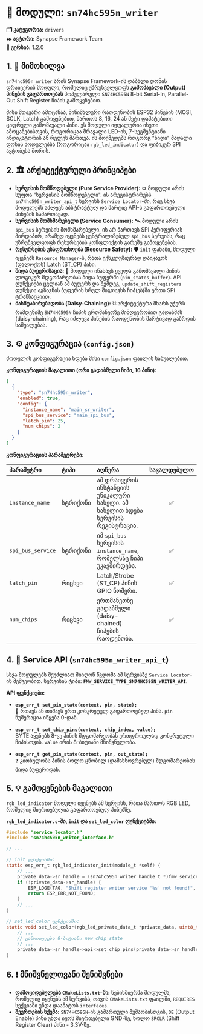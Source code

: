 # 💾 მოდული: `sn74hc595n_writer`

**🗂️ კატეგორია:** `drivers`  
**✒️ ავტორი:** Synapse Framework Team  
**🔖 ვერსია:** 1.2.0

## 1. 📜 მიმოხილვა

`sn74hc595n_writer` არის Synapse Framework-ის დაბალი დონის დრაივერის მოდული, რომელიც უზრუნველყოფს **გამომავალი (Output) პინების გაფართოებას** პოპულარული `SN74HC595N` 8-bit Serial-In, Parallel-Out Shift Register ჩიპის გამოყენებით.

მისი მთავარი ამოცანაა, მინიმალური რაოდენობის ESP32 პინების (MOSI, SCLK, Latch) გამოყენებით, მართოს 8, 16, 24 ან მეტი დამატებითი ციფრული გამომავალი პინი. ეს მოდული იდეალურია ისეთი ამოცანებისთვის, როგორიცაა მრავალი LED-ის, 7-სეგმენტიანი ინდიკატორის ან რელეს მართვა. ის მოქმედებს როგორც "ხიდი" მაღალი დონის მოდულებსა (როგორიცაა `rgb_led_indicator`) და ფიზიკურ SPI ავტობუსს შორის.

## 2. 🏛️ არქიტექტურული პრინციპები

- **სერვისის მომწოდებელი (Pure Service Provider):** ⚙️ მოდული არის სუფთა "სერვისის მომწოდებელი". ის არეგისტრირებს `sn74hc595n_writer_api_t` სერვისს `Service Locator`-ში, რაც სხვა მოდულებს აძლევს აბსტრაქტულ და მარტივ API-ს გაფართოებული პინების სამართავად.
- **სერვისის მომხმარებელი (Service Consumer):** 🛰️ მოდული არის `spi_bus` სერვისის მომხმარებელი. ის არ მართავს SPI პერიფერიას პირდაპირ, არამედ იყენებს ცენტრალიზებულ `spi_bus` სერვისს, რაც უზრუნველყოფს რესურსების კონფლიქტის გარეშე გამოყენებას.
- **რესურსების უსაფრთხოება (Resource Safety):** 🛡️ `init` ფაზაში, მოდული იყენებს `Resource Manager`-ს, რათა ექსკლუზიურად დაიკავოს (დალოქოს) Latch (ST_CP) პინი.
- **შიდა ბუფერიზაცია:** 📝 მოდული ინახავს ყველა გამომავალი პინის ლოგიკურ მდგომარეობას შიდა ბუფერში (`pin_states_buffer`). API ფუნქციები ცვლიან ამ ბუფერს და შემდეგ, `update_shift_registers` ფუნქცია აგზავნის ბუფერის სრულ შიგთავსს ჩიპ(ებ)ში ერთი SPI ტრანზაქციით.
- **მასშტაბირებადობა (Daisy-Chaining):** ⛓️ არქიტექტურა მხარს უჭერს რამდენიმე `SN74HC595N` ჩიპის ერთმანეთზე მიმდევრობით გადაბმას (daisy-chaining), რაც იძლევა პინების რაოდენობის მარტივად გაზრდის საშუალებას.

## 3. ⚙️ კონფიგურაცია (`config.json`)

მოდულის კონფიგურაცია ხდება მისი `config.json` ფაილის საშუალებით.

**კონფიგურაციის მაგალითი (ორი გადაბმული ჩიპი, 16 პინი):**

```json
[
  {
    "type": "sn74hc595n_writer",
    "enabled": true,
    "config": {
      "instance_name": "main_sr_writer",
      "spi_bus_service": "main_spi_bus",
      "latch_pin": 25,
      "num_chips": 2
    }
  }
]
```

**კონფიგურაციის პარამეტრები:**

| პარამეტრი | ტიპი | აღწერა | სავალდებულო |
| :--- | :--- | :--- | :---: |
| `instance_name` | სტრიქონი | ამ დრაივერის ინსტანციის უნიკალური სახელი. ამ სახელით ხდება სერვისის რეგისტრაცია. | ✅ |
| `spi_bus_service` | სტრიქონი | იმ `spi_bus` სერვისის `instance_name`, რომელსაც ჩიპი უკავშირდება. | ✅ |
| `latch_pin` | რიცხვი | Latch/Strobe (ST_CP) პინის GPIO ნომერი. | ✅ |
| `num_chips` | რიცხვი | ერთმანეთზე გადაბმული (daisy-chained) ჩიპების რაოდენობა. | ✅ |

## 4. 🔌 Service API (`sn74hc595n_writer_api_t`)

სხვა მოდულებს შეუძლიათ მიიღონ წვდომა ამ სერვისზე `Service Locator`-ის მეშვეობით. სერვისის ტიპი: **`FMW_SERVICE_TYPE_SN74HC595N_WRITER_API`**.

**API ფუნქციები:**

- **`esp_err_t set_pin_state(context, pin, state);`**  
  📌 რთავს ან თიშავს ერთ კონკრეტულ გაფართოებულ პინს. `pin` ნუმერაცია იწყება 0-დან.

- **`esp_err_t set_chip_pins(context, chip_index, value);`**  
   BYTE აყენებს 8-ვე პინის მდგომარეობას ერთდროულად კონკრეტული ჩიპისთვის. `value` არის 8-ბიტიანი მნიშვნელობა.

- **`esp_err_t get_pin_state(context, pin, out_state);`**  
  ❓ კითხულობს პინის ბოლო ცნობილ (დამახსოვრებულ) მდგომარეობას შიდა ბუფერიდან.

## 5. 💡 გამოყენების მაგალითი

`rgb_led_indicator` მოდული იყენებს ამ სერვისს, რათა მართოს RGB LED, რომელიც მიერთებულია გაფართოებულ პინებზე.

**`rgb_led_indicator.c`-ში, `init` და `set_led_color` ფუნქციებში:**

```c
#include "service_locator.h"
#include "sn74hc595n_writer_interface.h"

// ...

// init ფუნქციაში:
static esp_err_t rgb_led_indicator_init(module_t *self) {
    // ...
    private_data->sr_handle = (sn74hc595n_writer_handle_t *)fmw_service_get(private_data->sr_writer_service_name);
    if (!private_data->sr_handle) {
        ESP_LOGE(TAG, "Shift register writer service '%s' not found!", private_data->sr_writer_service_name);
        return ESP_ERR_NOT_FOUND;
    }
    // ...
}

// set_led_color ფუნქციაში:
static void set_led_color(rgb_led_private_data_t *private_data, uint8_t r, uint8_t g, uint8_t b) {
    // ...
    // გამოითვლება 8-ბიტიანი new_chip_state
    // ...
    private_data->sr_handle->api->set_chip_pins(private_data->sr_handle->context, 0, new_chip_state);
}
```

## 6. ❗ მნიშვნელოვანი შენიშვნები

- **დამოკიდებულება `CMakeLists.txt`-ში:** ნებისმიერმა მოდულმა, რომელიც იყენებს ამ სერვისს, თავის `CMakeLists.txt` ფაილში, `REQUIRES` სექციაში უნდა დაამატოს `interfaces`.
- **შეერთების სქემა:** `SN74HC595N`-ის გამართული მუშაობისთვის, `OE` (Output Enable) პინი უნდა იყოს მიერთებული GND-ზე, ხოლო `SRCLR` (Shift Register Clear) პინი - 3.3V-ზე.
